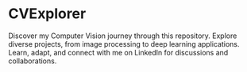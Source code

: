 # CVExplorer
Discover my Computer Vision journey through this repository. Explore diverse projects, from image processing to deep learning applications. Learn, adapt, and connect with me on LinkedIn for discussions and collaborations.
